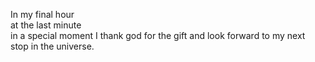
In my final hour   
at the last minute   
in a special moment
I thank god
for the gift
and look forward
to my next stop
in the universe.

